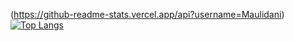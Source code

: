 (https://github-readme-stats.vercel.app/api?username=Maulidani)
<br>
[![Top Langs](https://github-readme-stats.vercel.app/api/top-langs/?username=Maulidani)](https://github.com/anuraghazra/github-readme-stats)

